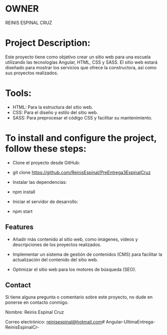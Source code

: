 # OWNER
REINIS ESPINAL CRUZ
# Project Description:

Este proyecto tiene como objetivo crear un sitio web para una escuela utilizando las tecnologías Angular, HTML, CSS y SASS. El sitio web estará diseñado para mostrar los servicios que ofrece la constructora, así como sus proyectos realizados. 

# Tools:

- HTML: Para la estructura del sitio web.
- CSS: Para el diseño y estilo del sitio web.
- SASS: Para preprocesar el código CSS y facilitar su mantenimiento.

# To install and configure the project, follow these steps:

- Clone el proyecto desde GitHub:

- git clone
https://github.com/ReinisEspinal/PreEntrega3EspinalCruz

- Instalar las dependencias:

- npm install

- Iniciar el servidor de desarrollo:

- npm start
  
## Features

- Añadir más contenido al sitio web, como imágenes, vídeos y descripciones de los proyectos realizados.

- Implementar un sistema de gestión de contenidos (CMS) para facilitar la actualización del contenido del sitio web.

- Optimizar el sitio web para los motores de búsqueda (SEO).

## Contact
Si tiene alguna pregunta o comentario sobre este proyecto, no dude en ponerse en contacto conmigo.

Nombre: Reinis Espinal Cruz

Correo electrónico: reinisespinal@hotmail.com#   A n g u l a r - U l t i m a E n t r e g a - R e i n i s E s p i n a l C r -  
 
